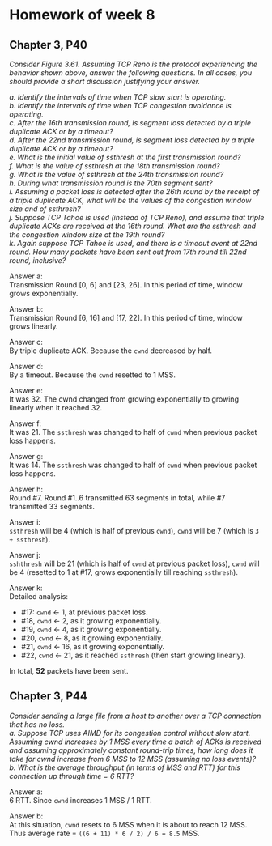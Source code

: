 # Homework of week 8

## Chapter 3, P40

*Consider Figure 3.61. Assuming TCP Reno is the protocol experiencing the
behavior shown above, answer the following questions. In all cases, you
should provide a short discussion justifying your answer.*

*a. Identify the intervals of time when TCP slow start is operating.  
b. Identify the intervals of time when TCP congestion avoidance is operating.  
c. After the 16th transmission round, is segment loss detected by a triple
duplicate ACK or by a timeout?  
d. After the 22nd transmission round, is segment loss detected by a triple
duplicate ACK or by a timeout?  
e. What is the initial value of ssthresh at the first transmission round?  
f. What is the value of ssthresh at the 18th transmission round?  
g. What is the value of ssthresh at the 24th transmission round?  
h. During what transmission round is the 70th segment sent?  
i. Assuming a packet loss is detected after the 26th round by the receipt of
a triple duplicate ACK, what will be the values of the congestion window
size and of ssthresh?  
j. Suppose TCP Tahoe is used (instead of TCP Reno), and assume that triple
duplicate ACKs are received at the 16th round. What are the ssthresh
and the congestion window size at the 19th round?  
k. Again suppose TCP Tahoe is used, and there is a timeout event at
22nd round. How many packets have been sent out from 17th round till
22nd round, inclusive?*

Answer a:  
Transmission Round [0, 6] and [23, 26]. In this period of time, window grows
exponentially.

Answer b:  
Transmission Round [6, 16] and [17, 22]. In this period of time, window grows
linearly.

Answer c:  
By triple duplicate ACK. Because the `cwnd` decreased by half.

Answer d:  
By a timeout. Because the `cwnd` resetted to 1 MSS.

Answer e:  
It was 32. The cwnd changed from growing exponentially to growing linearly
when it reached 32.

Answer f:  
It was 21. The `ssthresh` was changed to half of `cwnd` when previous
packet loss happens.

Answer g:  
It was 14. The `ssthresh` was changed to half of `cwnd` when previous
packet loss happens.

Answer h:  
Round #7. Round #1..6 transmitted 63 segments in total, while #7
transmitted 33 segments.

Answer i:  
`ssthresh` will be 4 (which is half of previous `cwnd`), `cwnd` will be 7
(which is `3 + ssthresh`).

Answer j:  
`sshthresh` will be 21 (which is half of `cwnd` at previous packet loss),
`cwnd` will be 4 (resetted to 1 at #17, grows exponentially till reaching
`ssthresh`).

Answer k:  
Detailed analysis:

- #17: `cwnd` <- 1, at previous packet loss.
- #18, `cwnd` <- 2, as it growing exponentially.
- #19, `cwnd` <- 4, as it growing exponentially.
- #20, `cwnd` <- 8, as it growing exponentially.
- #21, `cwnd` <- 16, as it growing exponentially.
- #22, `cwnd` <- 21, as it reached `ssthresh` (then start growing linearly).

In total, **52** packets have been sent.

## Chapter 3, P44

*Consider sending a large file from a host to another over a TCP connection
that has no loss.  
a. Suppose TCP uses AIMD for its congestion control without slow start.
Assuming cwnd increases by 1 MSS every time a batch of ACKs is
received and assuming approximately constant round-trip times, how long
does it take for cwnd increase from 6 MSS to 12 MSS (assuming no loss
events)?  
b. What is the average throughput (in terms of MSS and RTT) for this connection
up through time = 6 RTT?*

Answer a:  
6 RTT. Since `cwnd` increases 1 MSS / 1 RTT.

Answer b:  
At this situation, `cwnd` resets to 6 MSS when it is about to reach 12 MSS.
Thus average rate = `((6 + 11) * 6 / 2) / 6 = 8.5` MSS.
